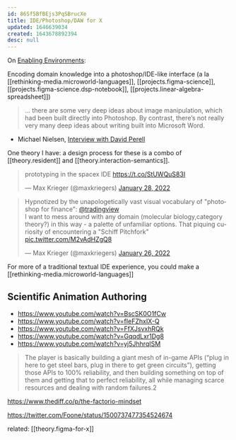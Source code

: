 ```yaml
---
id: 86Sf5BfBEjs3PqSBrucXe
title: IDE/Photoshop/DAW for X
updated: 1646639034
created: 1643678892394
desc: null
---
```


On
[Enabling Environments](https://notes.andymatuschak.org/z3DaBP4vN1dutjUgrk3jbEeNxScccvDCxDgXe):

Encoding domain knowledge into a photoshop/IDE-like interface (a la [[rethinking-media.microworld-languages]], [[projects.figma-science]], [[projects.figma-science.dsp-notebook]], [[projects.linear-algebra-spreadsheet]])

> ... there are some very deep ideas about image manipulation, which had been built directly into Photoshop. By contrast, there’s not really very many deep ideas about writing built into Microsoft Word.

- Michael Nielsen, [Interview with David Perell](https://perell.com/podcast/michael-nielsen/)

One theory I have: a design process for these is a combo of [[theory.resident]] and [[theory.interaction-semantics]].

<blockquote class="twitter-tweet"><p lang="en" dir="ltr">prototyping in the spacex IDE <a href="https://t.co/StUWQuS83I">https://t.co/StUWQuS83I</a></p>&mdash; Max Krieger (@maxkriegers) <a href="https://twitter.com/maxkriegers/status/1486886628735930368?ref_src=twsrc%5Etfw">January 28, 2022</a></blockquote> <script async src="https://platform.twitter.com/widgets.js" charset="utf-8"></script>

<blockquote class="twitter-tweet"><p lang="en" dir="ltr">Hypnotized by the unapologetically vast visual vocabulary of &quot;photoshop for finance&quot;: <a href="https://twitter.com/tradingview?ref_src=twsrc%5Etfw">@tradingview</a><br>I want to mess around with any domain (molecular biology,category theory?) in this way - a palette of unfamiliar options. That piquing curiosity of encountering a &quot;Schiff Pitchfork&quot; <a href="https://t.co/M2vAdHZgQ8">pic.twitter.com/M2vAdHZgQ8</a></p>&mdash; Max Krieger (@maxkriegers) <a href="https://twitter.com/maxkriegers/status/1486458334798438404?ref_src=twsrc%5Etfw">January 26, 2022</a></blockquote> <script async src="https://platform.twitter.com/widgets.js" charset="utf-8"></script>

For more of a traditional textual IDE experience, you could make a [[rethinking-media.microworld-languages]]

## Scientific Animation Authoring

- https://www.youtube.com/watch?v=BscSK0O1fCw
- https://www.youtube.com/watch?v=fIeFZhxIX-Q
- https://www.youtube.com/watch?v=FfXJsvxhRQk
- https://www.youtube.com/watch?v=GqqdLxr1Dg8
- https://www.youtube.com/watch?v=yj5JhhrqISM

> The player is basically building a giant mesh of in-game APIs (“plug in here to get steel bars, plug in there to get green circuits”), getting those APIs to 100% reliability, and then building something on top of them and getting that to perfect reliability, all while managing scarce resources and dealing with random failures.2

https://www.thediff.co/p/the-factorio-mindset

https://twitter.com/Foone/status/1500737477354524674

related: [[theory.figma-for-x]]

